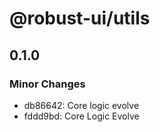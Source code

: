 # @robust-ui/utils

## 0.1.0

### Minor Changes

- db86642: Core logic evolve
- fddd9bd: Core Logic Evolve

